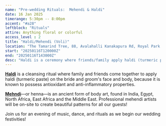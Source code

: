 ```yaml
---
name: "Pre-wedding Rituals:  Mehendi & Haldi"
date: 16 Jan 2025
timerange: 5:30pm -- 8:00pm
accent: "#a28"
leftblock: "Rituals"
attire: Anything floral or colorful
access_level : 2
title: "Haldi/Mehendi (Voli)"
location: "The Tamarind Tree, 88, Avalahalli Kanakapura Rd, Royal Park Residency Layout, JP Nagar 9th Phase, J. P. Nagar, Bengaluru, Karnataka 560108, India"
start: "20250116T120000Z"
end: "20250116T143000Z"
desc: "Haldi is a ceremony where friends/family apply haldi (turmeric paste) on the bride and groom's face and body. Mehendi is a ceremony where henna is used to create body art."
---
```

**[Haldi](https://en.wikipedia.org/wiki/Turmeric)** is a cleansing ritual where family and friends come together to apply haldi (turmeric paste) on the bride and groom's face and body, because it is known to possess antioxidant and anti-inflammatory properties.

**[Mehndi](https://en.wikipedia.org/wiki/Mehndi)**—or henna—is an ancient form of body art, found in India, Egypt, North Africa, East Africa and the Middle East. Professional mehendi artists will be on-site to create beautiful patterns for all our guests!

Join us for an evening of music, dance, and rituals as we begin our wedding festivities!